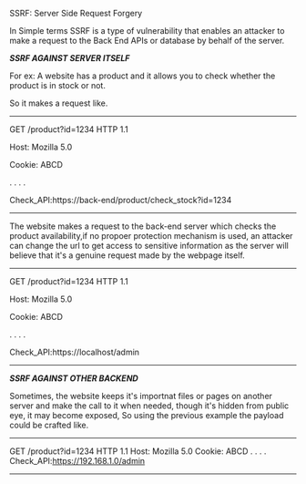 SSRF: Server Side Request Forgery

In Simple terms SSRF is a type of vulnerability that enables an attacker to make a request to the Back End APIs or database by behalf of the server.

___SSRF AGAINST SERVER ITSELF___

For ex: A website has a product and it allows you to check whether the product is in stock or not.

So it makes a request like.

*****

GET /product?id=1234 HTTP 1.1

Host: Mozilla 5.0

Cookie: ABCD

.
.
.
.

Check_API:https://back-end/product/check_stock?id=1234


*****

The website makes a request to the back-end server which checks the product availability,if no propoer protection mechanism is used, an attacker can change the url to get access to sensitive information as the server will believe that it's a genuine request made by the webpage itself.

*****


GET /product?id=1234 HTTP 1.1

Host: Mozilla 5.0

Cookie: ABCD

.
.
.
.

Check_API:https://localhost/admin


*****

___SSRF AGAINST OTHER BACKEND___

Sometimes, the website keeps it's importnat files or pages on another server and make the call to it when needed, though it's hidden from public eye, it may become exposed, So using the previous example the payload could be crafted like.

*****

GET /product?id=1234 HTTP 1.1
Host: Mozilla 5.0
Cookie: ABCD
.
.
.
.
Check_API:https://192.168.1.0/admin

*****


